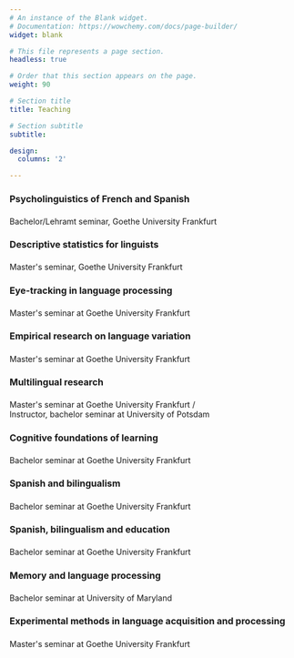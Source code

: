 ```yaml
---
# An instance of the Blank widget.
# Documentation: https://wowchemy.com/docs/page-builder/
widget: blank

# This file represents a page section.
headless: true

# Order that this section appears on the page.
weight: 90

# Section title
title: Teaching

# Section subtitle
subtitle:

design:
  columns: '2'

---
```

<section id="courses" class="wg-portfolio" >
    <div class="container">
<div class="row">
 
  <div class="col-xs-20 col-md-11">

  <div class="isotope projects-container js-layout-masonry">

<div class="project-card project-item isotope-item">
  <div class="card">
    
  <div class="card-text">
      <h4 style = "font-size:16px">Psycholinguistics of French and Spanish</h4>
      <div class="card-desription">
        <p style = "font-size:14px">Bachelor/Lehramt seminar, Goethe University Frankfurt</p>
      </div>
    </div>
  </div>
</div>

<div class="project-card project-item isotope-item">
  <div class="card">

  <div class="card-text">
      <h4 style = "font-size:16px">Descriptive statistics for linguists</h4>
      <div class="card-desription">
        <p style = "font-size:14px">Master's seminar, Goethe University Frankfurt</p>
      </div>
    </div>
  </div>
</div>

<div class="project-card project-item isotope-item">
  <div class="card">
    
  <div class="card-text">
      <h4 style = "font-size:16px">Eye-tracking in language processing</h4>
      <div class="card-desription">
        <p style = "font-size:14px">Master's seminar at Goethe University Frankfurt</p>
      </div>
    </div>
  </div>
</div>

<div class="project-card project-item isotope-item ">
  <div class="card">
    
  <div class="card-text">
      <h4 style = "font-size:16px">Empirical research on language variation</h4>
      <div class="card-desription">
        <p style = "font-size:14px">Master's seminar at Goethe University Frankfurt</p>
      </div>
    </div>
  </div>
</div>


<div class="project-card project-item isotope-item ">
  <div class="card">
    
  <div class="card-text">
      <h4 style = "font-size:16px">Multilingual research</h4>
      <div class="card-desription">
        <p style = "font-size:14px">Master's seminar at Goethe University Frankfurt / <br>
Instructor, bachelor seminar at University of Potsdam</p>
      </div>
    </div>
  </div>
</div>


<div class="project-card project-item isotope-item ">
  <div class="card">
    
  <div class="card-text">
      <h4 style = "font-size:16px">Cognitive foundations of learning</h4>
      <div class="card-desription">
        <p style = "font-size:14px">Bachelor seminar at Goethe University Frankfurt</p>
      </div>
    </div>
  </div>
</div>

<div class="project-card project-item isotope-item ">
  <div class="card">
    
  <div class="card-text">
      <h4 style = "font-size:16px">Spanish and bilingualism</h4>
      <div class="card-desription">
        <p style = "font-size:14px">Bachelor seminar at Goethe University Frankfurt</p>
      </div>
    </div>
  </div>
</div>

<div class="project-card project-item isotope-item ">
  <div class="card">
    
  <div class="card-text">
      <h4 style = "font-size:16px">Spanish, bilingualism and education</h4>
      <div class="card-desription">
        <p style = "font-size:14px">Bachelor seminar at Goethe University Frankfurt</p>
      </div>
    </div>
  </div>
</div>

<div class="project-card project-item isotope-item ">
  <div class="card">
    
  <div class="card-text">
      <h4 style = "font-size:16px">Memory and language processing</h4>
      <div class="card-desription">
        <p style = "font-size:14px">Bachelor seminar at University of Maryland</p>
      </div>
    </div>
  </div>
</div>

<div class="project-card project-item isotope-item ">
  <div class="card">
    
  <div class="card-text">
      <h4 style = "font-size:16px">Experimental methods in language acquisition and processing</h4>
      <div class="card-desription">
        <p style = "font-size:14px">Master's seminar at Goethe University Frankfurt</p>
      </div>
    </div>
  </div>
</div>
      
  </div>

  </div>
</div>

  </div>
  </section>